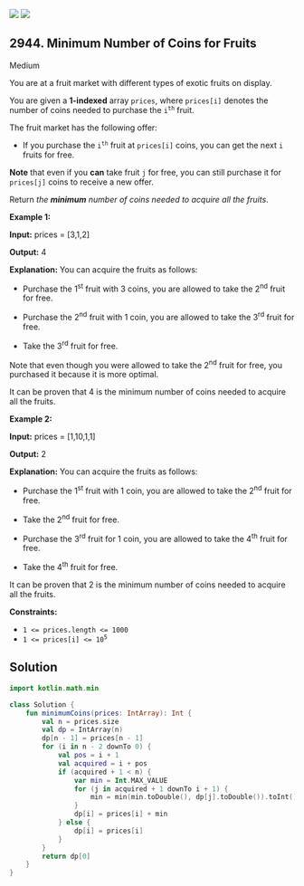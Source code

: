 [![](https://img.shields.io/github/stars/javadev/LeetCode-in-Kotlin?label=Stars&style=flat-square)](https://github.com/javadev/LeetCode-in-Kotlin)
[![](https://img.shields.io/github/forks/javadev/LeetCode-in-Kotlin?label=Fork%20me%20on%20GitHub%20&style=flat-square)](https://github.com/javadev/LeetCode-in-Kotlin/fork)

## 2944\. Minimum Number of Coins for Fruits

Medium

You are at a fruit market with different types of exotic fruits on display.

You are given a **1-indexed** array `prices`, where `prices[i]` denotes the number of coins needed to purchase the <code>i<sup>th</sup></code> fruit.

The fruit market has the following offer:

*   If you purchase the <code>i<sup>th</sup></code> fruit at `prices[i]` coins, you can get the next `i` fruits for free.

**Note** that even if you **can** take fruit `j` for free, you can still purchase it for `prices[j]` coins to receive a new offer.

Return _the **minimum** number of coins needed to acquire all the fruits_.

**Example 1:**

**Input:** prices = [3,1,2]

**Output:** 4

**Explanation:** You can acquire the fruits as follows:

- Purchase the 1<sup>st</sup> fruit with 3 coins, you are allowed to take the 2<sup>nd</sup> fruit for free.

- Purchase the 2<sup>nd</sup> fruit with 1 coin, you are allowed to take the 3<sup>rd</sup> fruit for free.

- Take the 3<sup>rd</sup> fruit for free.

Note that even though you were allowed to take the 2<sup>nd</sup> fruit for free, you purchased it because it is more optimal.

It can be proven that 4 is the minimum number of coins needed to acquire all the fruits. 

**Example 2:**

**Input:** prices = [1,10,1,1]

**Output:** 2

**Explanation:** You can acquire the fruits as follows:

- Purchase the 1<sup>st</sup> fruit with 1 coin, you are allowed to take the 2<sup>nd</sup> fruit for free.

- Take the 2<sup>nd</sup> fruit for free.

- Purchase the 3<sup>rd</sup> fruit for 1 coin, you are allowed to take the 4<sup>th</sup> fruit for free.

- Take the 4<sup>t</sup><sup>h</sup> fruit for free.

It can be proven that 2 is the minimum number of coins needed to acquire all the fruits. 

**Constraints:**

*   `1 <= prices.length <= 1000`
*   <code>1 <= prices[i] <= 10<sup>5</sup></code>

## Solution

```kotlin
import kotlin.math.min

class Solution {
    fun minimumCoins(prices: IntArray): Int {
        val n = prices.size
        val dp = IntArray(n)
        dp[n - 1] = prices[n - 1]
        for (i in n - 2 downTo 0) {
            val pos = i + 1
            val acquired = i + pos
            if (acquired + 1 < n) {
                var min = Int.MAX_VALUE
                for (j in acquired + 1 downTo i + 1) {
                    min = min(min.toDouble(), dp[j].toDouble()).toInt()
                }
                dp[i] = prices[i] + min
            } else {
                dp[i] = prices[i]
            }
        }
        return dp[0]
    }
}
```